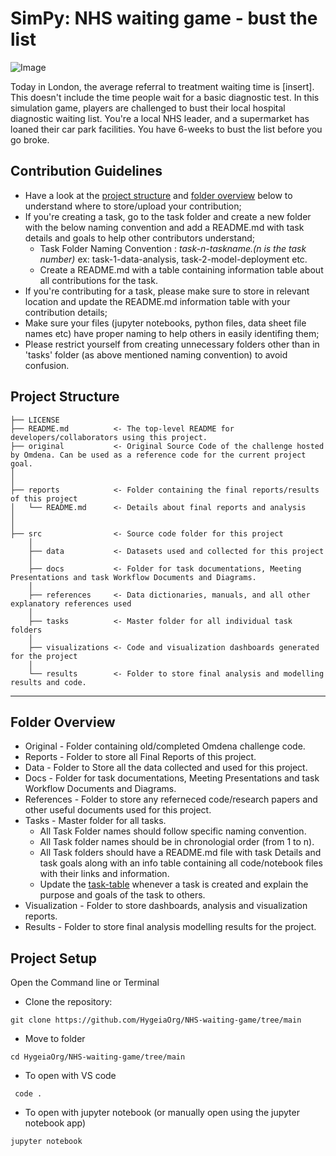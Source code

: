 
# SimPy: NHS waiting game - bust the list

![Image](https://github.com/OmdenaAI/london-chapter-nlp-self-harm/blob/main/src/visualizations/Promo_London_chapter.png)

Today in London, the average referral to treatment waiting time is [insert]. This doesn't include the time people wait for a basic diagnostic test. In this simulation game, players are challenged to bust their local hospital diagnostic waiting list. You're a local NHS leader, and a supermarket has loaned their car park facilities. You have 6-weeks to bust the list before you go broke.  

## Contribution Guidelines
- Have a look at the [project structure](#project-structure) and [folder overview](#folder-overview) below to understand where to store/upload your contribution;
- If you're creating a task, go to the task folder and create a new folder with the below naming convention and add a README.md with task details and goals to help other contributors understand;
    - Task Folder Naming Convention : _task-n-taskname.(n is the task number)_  ex: task-1-data-analysis, task-2-model-deployment etc.
    - Create a README.md with a table containing information table about all contributions for the task.
- If you're contributing for a task, please make sure to store in relevant location and update the README.md information table with your contribution details;
- Make sure your files (jupyter notebooks, python files, data sheet file names etc) have proper naming to help others in easily identifing them;
- Please restrict yourself from creating unnecessary folders other than in 'tasks' folder (as above mentioned naming convention) to avoid confusion. 

## Project Structure

    ├── LICENSE
    ├── README.md          <- The top-level README for developers/collaborators using this project.
    ├── original           <- Original Source Code of the challenge hosted by Omdena. Can be used as a reference code for the current project goal.
    │ 
    │
    ├── reports            <- Folder containing the final reports/results of this project
    │   └── README.md      <- Details about final reports and analysis
    │ 
    │   
    ├── src                <- Source code folder for this project
        │
        ├── data           <- Datasets used and collected for this project
        │   
        ├── docs           <- Folder for task documentations, Meeting Presentations and task Workflow Documents and Diagrams.
        │
        ├── references     <- Data dictionaries, manuals, and all other explanatory references used 
        │
        ├── tasks          <- Master folder for all individual task folders
        │
        ├── visualizations <- Code and visualization dashboards generated for the project
        │
        └── results        <- Folder to store final analysis and modelling results and code.
--------

## Folder Overview

- Original          - Folder containing old/completed Omdena challenge code.
- Reports           - Folder to store all Final Reports of this project.
- Data              - Folder to Store all the data collected and used for this project. 
- Docs              - Folder for task documentations, Meeting Presentations and task Workflow Documents and Diagrams.
- References        - Folder to store any referneced code/research papers and other useful documents used for this project.
- Tasks             - Master folder for all tasks.
  - All Task Folder names should follow specific naming convention.
  - All Task folder names should be in chronologial order (from 1 to n).
  - All Task folders should have a README.md file with task Details and task goals along with an info table containing all code/notebook files with their links and information.
  - Update the [task-table](./src/tasks/README.md#task-table) whenever a task is created and explain the purpose and goals of the task to others.
- Visualization     - Folder to store dashboards, analysis and visualization reports.
- Results           - Folder to store final analysis modelling results for the project.


## Project Setup
Open the Command line or Terminal

- Clone the repository:
```
git clone https://github.com/HygeiaOrg/NHS-waiting-game/tree/main
```
- Move to folder

```
cd HygeiaOrg/NHS-waiting-game/tree/main
```

 - To open with VS code 

```
 code .
```
 - To open with jupyter notebook (or manually open using the jupyter notebook app)
```
jupyter notebook
```
